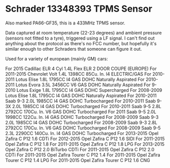 Schrader 13348393 TPMS Sensor
=============================

Also marked PA66-GF35, this is a 433MHz TPMS sensor.

Data captured at room temperature (22-23 degrees) and ambient pressure (sensors not fitted to a tyre), triggered using a LF signal.
I can't find out anything about the protocol as there's no FCC number, but hopefully it's similar enough to other Schraders that someone can figure it out.


Used for a variety of european (mainly GM) cars:

For 2015 Cadillac ELR  4 Cyl 1.4L Flex ELR 2 DOOR COUPE (EUROPE) 
For 2011-2015 Chevrolet Volt 1.4L 1398CC 85Cu. In. l4 ELECTRIC/GAS 
For 2010-2011 Lotus Elise 1.8L 1795CC l4 GAS DOHC Naturally Aspirated 
For 2010-2011 Lotus Evora 3.5L 3456CC V6 GAS DOHC Naturally Aspirated 
For 9-2010 Lotus Exige 1.8L 1795CC l4 GAS DOHC Supercharged 
For 2008-2009 Lotus Elise 1.8L 1795CC l4 GAS DOHC Naturally Aspirated 
For 2010-2011 Saab 9-3 2.0L 1985CC l4 GAS DOHC Turbocharged 
For 2010-2011 Saab 9-3X 2.0L 1985CC l4 GAS DOHC Turbocharged 
For 2010-2011 Saab 9-5 2.8L 2792CC 170Cu. In. V6 GAS DOHC Turbocharged 
For 2011 Saab 9-5 2.0L 1998CC 122Cu. In. l4 GAS DOHC Turbocharged 
For 2008-2009 Saab 9-3 2.0L 1985CC l4 GAS DOHC Turbocharged 
For 2008-2009 Saab 9-3 2.8L 2792CC 170Cu. In. V6 GAS DOHC Turbocharged 
For 2008-2009 Saab 9-5 2.3L 2290CC 140Cu. In. l4 GAS DOHC Turbocharged 
For 2013-2015 Opel Zafira C P12 1.6 CDTi 
For 2012-2015 Opel Zafira C P12 1.6 SIDI 
For 2011-2015 Opel Zafira C P12 1.8 
For 2011-2015 Opel Zafira C P12 1.8 LPG 
For 2013-2015 Opel Zafira C P12 2.0 BiTurbo CDTi 
For 2011-2015 Opel Zafira C P12 2.0 CDTi 
For 2011-2015 Opel Zafira Tourer C P12 1.4 
For 2011-2015 Opel Zafira Tourer C P12 1.4 LPG 
For 2011-2015 Opel Zafira Tourer C P12 1.6 CNG 

